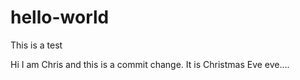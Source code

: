 # hello-world
This is a test

Hi I am Chris and this is a commit change. It is Christmas Eve eve....
